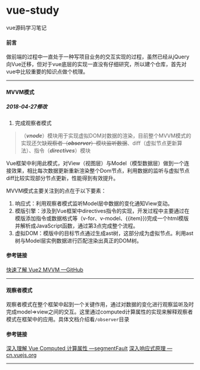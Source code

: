 # vue-study
vue源码学习笔记

#### 前言

做前端的过程中一直处于一种写项目业务的交互实现的过程，虽然已经从jQuery向Vue迁移，但对于vue底层的实现一直没有仔细研究，所以建个仓库，首先对vue中比较重要的知识点做个梳理。

---

#### MVVM模式

##### 2018-04-27修改
1. 完成观察者模式

> （***vnode***）模块用于实现虚拟DOM对数据的渲染，目前整个MVVM模式的实现还欠缺~~观察者（***observer***）模块监听数据~~、diff（虚拟节点更新算法）、指令（***directives***）模块

Vue框架中利用此模式，对View（视图层）与Model（模型数据层）做到一个连接效果，相比每次数据更新重新渲染整个Dom节点，利用数据的监听与虚拟节点diff比较实现部分节点更新，性能得到有效提升。

MVVM模式主要关注到的点在于以下要素：

1. 响应式：利用观察者模式监听Model层中数据的变化通知View变动。
2. 模版引擎：涉及到Vue框架中directives指令的实现，开发过程中主要通过在模版添加指令或数据格式等（v-for、v-model、{{item}})完成一个html模版并解析成JavaScript函数，通过第3点完成整个流程。
3. 虚拟DOM：模版中的目标节点通过生成ast树，这部分成为虚拟节点。利用ast树与Model层实例数据进行匹配渲染出真正的DOM树。

#### 参考链接
[快速了解 Vue2 MVVM —GitHub](https://github.com/wangfupeng1988/learn-vue2-mvvm)

---

#### 观察者模式

观察者模式在整个框架中起到一个关键作用，通过对数据的变化进行观察监听及时完成model=>view之间的交互。这里通过computed计算属性的实现来解释观察者模式在框架中的应用。具体文档介绍看```/observer```目录

#### 参考链接
[深入理解 Vue Computed 计算属性 —segmentFault](https://segmentfault.com/a/1190000010408657)
[深入响应式原理 —cn.vuejs.org](https://cn.vuejs.org/v2/guide/reactivity.html)


---
